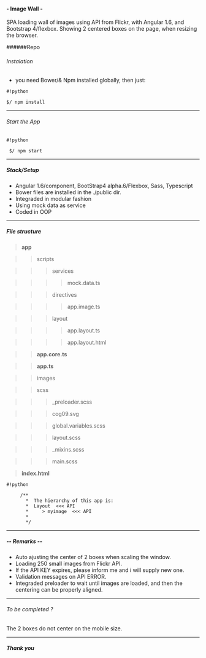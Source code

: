 #### - Image Wall -
SPA loading wall of images using API from Flickr, with Angular 1.6, and Bootstrap 4/flexbox.
Showing 2 centered boxes on the page, when resizing the browser.


######Repo


###### Instalation
 - you need Bower/& Npm installed globally, then just:
```
#!python

$/ npm install
```

***
###### Start the App

```
#!python

 $/ npm start
```

***
##### Stack/Setup
* Angular 1.6/component, BootStrap4 alpha.6/Flexbox, Sass, Typescript
* Bower files are installed in the ./public dir.
* Integraded in modular fashion
* Using mock data as service
* Coded in OOP
***


##### File structure

> **app**

>> scripts

>>> services

>>>> mock.data.ts

>>> directives

>>>> app.image.ts

>>> layout

>>>> app.layout.ts

>>>> app.layout.html

>> **app.core.ts**

>> **app.ts**

>> images

>> scss

>>> _preloader.scss

>>> cog09.svg

>>> global.variables.scss

>>> layout.scss

>>> _mixins.scss

>>> main.scss

> **index.html**

```
#!python

     /**
       *  The hierarchy of this app is:
       *  Layout  <<< API
       *     > myimage  <<< API
       *       
       */
```

***

##### -- Remarks --
- Auto ajusting the center of 2 boxes when scaling the window.
- Loading 250 small images from Flickr API.
- If the API KEY expires, please inform me and i will supply new one.
- Validation messages on API ERROR.
- Integraded preloader to wait until images are loaded, and then the centering can be properly aligned.
***

###### To be completed ?
The 2 boxes do not center on the mobile size.
***

##### Thank you